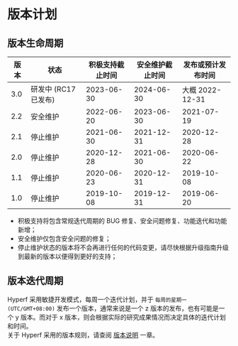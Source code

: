 # 版本计划

## 版本生命周期

| 版本 | 状态             | 积极支持截止时间   | 安全维护截止时间   | 发布或预计发布时间    |
| ---- |----------------|------------|------------|--------------|
| 3.0  | 研发中 (RC17 已发布) | 2023-06-30 | 2024-06-30 | 大概 2022-12-31 |
| 2.2  | 安全维护           | 2022-06-20 | 2023-06-30 | 2021-07-19   |
| 2.1  | 停止维护           | 2021-06-30 | 2021-12-31 | 2020-12-28   |
| 2.0  | 停止维护           | 2020-12-28 | 2021-06-30 | 2020-06-22   |
| 1.1  | 停止维护           | 2020-06-23 | 2020-12-31 | 2019-10-08   |
| 1.0  | 停止维护           | 2019-10-08 | 2019-12-31 | 2019-06-20   |

* 积极支持将包含常规迭代周期的 BUG 修复、安全问题修复、功能迭代和功能新增；
* 安全维护仅包含安全问题的修复；
* 停止维护状态的版本将不会再进行任何的代码变更，请尽快根据升级指南升级到最新的版本以便得到更好的支持；


## 版本迭代周期

Hyperf 采用敏捷开发模式，每周一个迭代计划，并于 `每周的星期一 (UTC/GMT+08:00)` 发布一个版本，通常来说是一个 z 版本的发布，也有可能是一个 y 版本。而对于 x 版本，则会根据实际的研究成果情况而决定具体的迭代计划和时间。   
关于 Hyperf 采用的版本规则，请查阅 [版本说明](zh-cn/versions.md) 一章。
